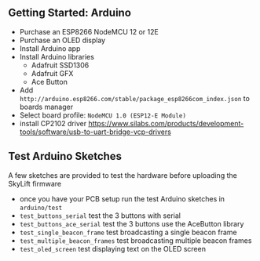 ## Getting Started: Arduino

- Purchase an ESP8266 NodeMCU 12 or 12E 
- Purchase an OLED display 
- Install Arduino app
- Install Arduino libraries
	- Adafruit SSD1306
	- Adafruit GFX
	- Ace Button
- Add `http://arduino.esp8266.com/stable/package_esp8266com_index.json` to boards manager
- Select board profile: `NodeMCU 1.0 (ESP12-E Module)`
- install CP2102 driver https://www.silabs.com/products/development-tools/software/usb-to-uart-bridge-vcp-drivers

## Test Arduino Sketches

A few sketches are provided to test the hardware before uploading the SkyLift firmware

- once you have your PCB setup run the test Arduino sketches in `arduino/test`
- `test_buttons_serial` test the 3 buttons with serial
- `test_buttons_ace_serial` test the 3 buttons use the AceButton library
- `test_single_beacon_frame` test broadcasting a single beacon frame
- `test_multiple_beacon_frames` test broadcasting multiple beacon frames
- `test_oled_screen` test displaying text on the OLED screen